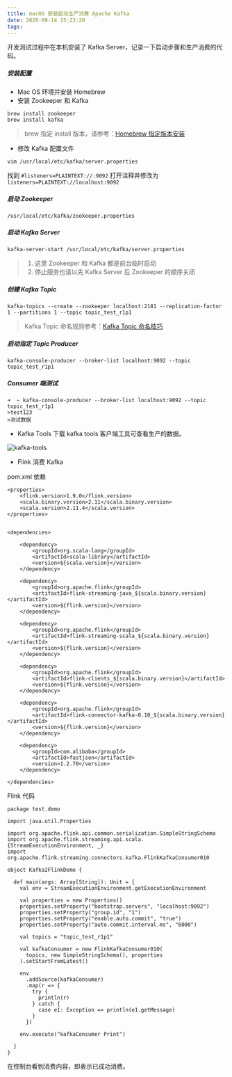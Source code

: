 ```yaml
---
title: macOS 安装启动生产消费 Apache Kafka
date: 2020-09-14 15:23:20
tags:
---
```


开发测试过程中在本机安装了 Kafka Server，记录一下启动步骤和生产消费的代码。

##### 安装配置

- Mac OS 环境并安装 Homebrew
- 安装 Zookeeper 和 Kafka
```
brew install zookeeper
brew install kafka
```

> brew 指定 install 版本，请参考：[Homebrew 指定版本安装](https://blog.timeline229.com/homebrew-set-software-elder-version/)

<!--more-->

- 修改 Kafka 配置文件
```
vim /usr/local/etc/kafka/server.properties
```
找到 `#listeners=PLAINTEXT://:9092`
打开注释并修改为 `listeners=PLAINTEXT://localhost:9092`

##### 启动 Zookeeper
```
/usr/local/etc/kafka/zookeeper.properties
```

##### 启动 Kafka Server
```
kafka-server-start /usr/local/etc/kafka/server.properties
```

> 1. 这里 Zookeeper 和 Kafka 都是前台临时启动
> 2. 停止服务也请以先 Kafka Server 后 Zookeeper 的顺序关闭

##### 创建 Kafka Topic
```
kafka-topics --create --zookeeper localhost:2181 --replication-factor 1 --partitions 1 --topic topic_test_r1p1
```

> Kafka Topic 命名规则参考：[Kafka Topic 命名技巧](https://developer.aliyun.com/article/365588)

##### 启动指定 Topic Producer 
```
kafka-console-producer --broker-list localhost:9092 --topic topic_test_r1p1
```

##### Consumer 端测试
 
```
➜  ~ kafka-console-producer --broker-list localhost:9092 --topic topic_test_r1p1
>test123 
>测试数据
```

- Kafka Tools
下载 kafka tools 客户端工具可查看生产的数据。

![kafka-tools](https://timeline229-image.oss-cn-hangzhou.aliyuncs.com/macos-kafka-tutorial/Screen%20Shot%202020-09-14%20at%203.15.33%20PM.png)

- Flink 消费 Kafka

pom.xml 依赖
```
<properties>
    <flink.version>1.9.0</flink.version>
    <scala.binary.version>2.11</scala.binary.version>
    <scala.version>2.11.4</scala.version>
</properties>


<dependencies>

    <dependency>
        <groupId>org.scala-lang</groupId>
        <artifactId>scala-library</artifactId>
        <version>${scala.version}</version>
    </dependency>

    <dependency>
        <groupId>org.apache.flink</groupId>
        <artifactId>flink-streaming-java_${scala.binary.version}</artifactId>
        <version>${flink.version}</version>
    </dependency>

    <dependency>
        <groupId>org.apache.flink</groupId>
        <artifactId>flink-streaming-scala_${scala.binary.version}</artifactId>
        <version>${flink.version}</version>
    </dependency>

    <dependency>
        <groupId>org.apache.flink</groupId>
        <artifactId>flink-clients_${scala.binary.version}</artifactId>
        <version>${flink.version}</version>
    </dependency>

    <dependency>
        <groupId>org.apache.flink</groupId>
        <artifactId>flink-connector-kafka-0.10_${scala.binary.version}</artifactId>
        <version>${flink.version}</version>
    </dependency>

    <dependency>
        <groupId>com.alibaba</groupId>
        <artifactId>fastjson</artifactId>
        <version>1.2.70</version>
    </dependency>

</dependencies>
```

Flink 代码
```
package test.demo

import java.util.Properties

import org.apache.flink.api.common.serialization.SimpleStringSchema
import org.apache.flink.streaming.api.scala.{StreamExecutionEnvironment, _}
import org.apache.flink.streaming.connectors.kafka.FlinkKafkaConsumer010

object Kafka2FlinkDemo {

  def main(args: Array[String]): Unit = {
    val env = StreamExecutionEnvironment.getExecutionEnvironment

    val properties = new Properties()
    properties.setProperty("bootstrap.servers", "localhost:9092")
    properties.setProperty("group.id", "1")
    properties.setProperty("enable.auto.commit", "true")
    properties.setProperty("auto.commit.interval.ms", "6000")

    val topics = "topic_test_r1p1"

    val kafkaConsumer = new FlinkKafkaConsumer010(
      topics, new SimpleStringSchema(), properties
    ).setStartFromLatest()

    env
      .addSource(kafkaConsumer)
      .map(r => {
        try {
          println(r)
        } catch {
          case e1: Exception => println(e1.getMessage)
        }
      })

    env.execute("kafkaConsumer Print")

  }
}

```

在控制台看到消费内容，即表示已成功消费。